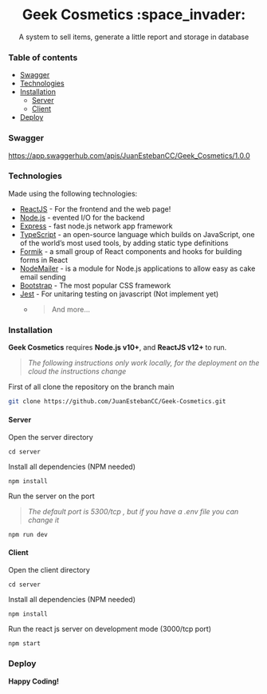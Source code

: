 <h1 align="center">Geek Cosmetics :space_invader:</h1>

<p align="center"> 
A system to sell items, generate a little report and storage in database 
</p>


### Table of contents
- [Swagger](#swagger)
- [Technologies](#technologies)
- [Installation](#installation)
  - [Server](#server)
  - [Client](#client)
- [Deploy](#deploy)

### Swagger

https://app.swaggerhub.com/apis/JuanEstebanCC/Geek_Cosmetics/1.0.0

### Technologies

Made using the following technologies:

- [ReactJS] - For the frontend and the web page!
- [Node.js] - evented I/O for the backend
- [Express] - fast node.js network app framework
- [TypeScript] - an open-source language which builds on JavaScript, one of the world’s most used tools, by adding static type definitions
- [Formik] - a small group of React components and hooks for building forms in React
- [NodeMailer] - is a module for Node.js applications to allow easy as cake email sending
- [Bootstrap] - The most popular CSS framework
- [Jest] - For unitaring testing on javascript (Not implement yet)
  - > And more...

### Installation

<b>Geek Cosmetics</b> requires <b>Node.js v10+</b>, and <b>ReactJS v12+ </b> to run.

> _The following instructions only work locally, for the deployment on the cloud the instructions change_

First of all clone the repository on the branch main

```bash
git clone https://github.com/JuanEstebanCC/Geek-Cosmetics.git
```

#### Server
Open the server directory
```
cd server
```
Install all dependencies (NPM needed)
```
npm install 
```
Run the server on the port 
>*The default port is 5300/tcp , but if you have a .env file you can change it*
```
npm run dev
```
#### Client
Open the client directory
```
cd server
```
Install all dependencies (NPM needed)
```
npm install 
```
Run the react js server on development mode (3000/tcp port)
```
npm start
```
### Deploy

<b align="center"> **Happy Coding!**</b>

[bootstrap]: https://getbootstrap.com/
[formik]: https://formik.org/
[joi]: https://joi.dev/
[nodemailer]: https://nodemailer.com
[node.js]: http://nodejs.org
[express]: http://expressjs.com
[reactjs]: https://reactjs.org
[express]: https://expressjs.com/
[jest]: https://jestjs.io/
[typescript]: https://www.typescriptlang.org/
